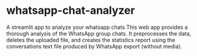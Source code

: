 # whatsapp-chat-analyzer
A streamlit app to analyze your whatsapp chats
This web app provides a thorough analysis of the WhatsApp group chats. It preprocesses the data, deletes the uploaded file, and creates the statistics report using the conversations text file produced by WhatsApp export (without media).
